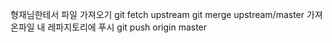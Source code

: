 형재님한테서 파일 가져오기
git fetch upstream
git merge upstream/master
가져온파일 내 레파지토리에 푸시
git push origin master